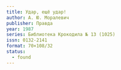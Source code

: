 ```yaml
---
title: Удар, ещё удар!
author: А. Ю. Моралевич
publisher: Правда
year: 1987
series: Библиотека Крокодила № 13 (1025)
issn: 0132-2141
format: 70×108/32
status:
  - found
---
```

